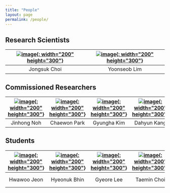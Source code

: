 ```yaml
---
title: "People"
layout: page
permalink: /people/
---
```


<!-- Research Scientists -->

## Research Scientists



| [![image](../assets/images/people/jongsuk.png){: width="200" height="300"}](jongsuk) | [![image](../assets/images/people/yoonseob.jpeg){: width="200" height="300"}](yoonseob) |
| :----------------------------------------------------------: | :----------------------------------------------------------: |
|                         Jongsuk Choi                         |                         Yoonseob Lim                         |



<!-- Commissioned Researchers -->

## Commissioned Researchers

| [![image](../assets/images/people/jinhong.jpg){: width="200" height="300"}](jinhong) | [![image](../assets/images/people/chaewon.png){: width="200" height="300"}](chaewon) | [![image](../assets/images/people/gyungha.jpg){: width="200" height="300"}](gyungha) | [![image](../assets/images/people/dahyun.png){: width="200" height="300"}](Dahyun) |
| :----------------------------------------------------------: | :----------------------------------------------------------: | :----------------------------------------------------------: | :----------------------------------------------------------: |
|                         Jinhong Noh                          |                         Chaewon Park                         |                         Gyungha Kim                          |                         Dahyun Kang                          |

<!-- Students -->

## Students

| [![image](../assets/images/people/hwawoo.png){: width="200" height="300"}](dahyun) | [![image](../assets/images/people/hyeonuk.jpg){: width="200" height="300"}](hyeonuk) | [![image](../assets/images/people/gyeore.png){: width="200" height="300"}](gyeore) | [![image](../assets/images/people/taemin.png){: width="200" height="300"}](taemin) | [![image](../assets/images/people/jonghwa.jpeg){: width="200" height="300"}](jonghwa) | [![image](../assets/images/people/anastasiya.png){: width="200" height="300"}](anastasiya) |
| :----------------------------------------------------------: | :----------------------------------------------------------: | :----------------------------------------------------------: | :----------------------------------------------------------: | :----------------------------------------------------------: | ------------------------------------------------------------ |
|                         Hwawoo Jeon                          |                         Hyeonuk Bhin                         |                          Gyeore Lee                          |                         Taemin Choi                          |                         Jonghwa Park                         | Anastasiya Rybakova                                          |

